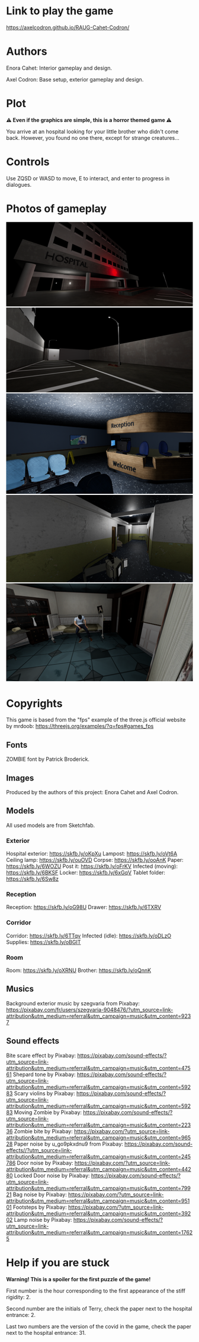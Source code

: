 # Link to play the game
https://axelcodron.github.io/RAUG-Cahet-Codron/

# Authors
Enora Cahet: Interior gameplay and design.

Axel Codron: Base setup, exterior gameplay and design.

# Plot
**⚠️ Even if the graphics are simple, this is a horror themed game ⚠️**

You arrive at an hospital looking for your little brother who didn't come back. However, you found no one there, except for strange creatures...

# Controls
Use ZQSD or WASD to move, E to interact, and enter to progress in dialogues.

# Photos of gameplay
![ ](public/gameplay-images/hospital.png)
![ ](public/gameplay-images/corpse.png)
![ ](public/gameplay-images/reception.png)
![ ](public/gameplay-images/corridor.png)
![ ](public/gameplay-images/room.png)

# Copyrights
This game is based from the "fps" example of the three.js official website by mrdoob:
https://threejs.org/examples/?q=fps#games_fps

## Fonts
ZOMBIE font by Patrick Broderick.

## Images
Produced by the authors of this project: Enora Cahet and Axel Codron.

## Models
All used models are from Sketchfab.

### Exterior
Hospital exterior: https://skfb.ly/oKpXu
Lampost: https://skfb.ly/oVt6A
Ceiling lamp: https://skfb.ly/ouOVD
Corpse: https://skfb.ly/ooAnK
Paper: https://skfb.ly/6WOZU
Post it: https://skfb.ly/oFrKV
Infected (moving): https://skfb.ly/6BKSF
Locker: https://skfb.ly/6xGqV
Tablet folder: https://skfb.ly/6Sw8z

### Reception
Reception: https://skfb.ly/oG98U
Drawer: https://skfb.ly/6TXRV

### Corridor
Corridor: https://skfb.ly/6TTqv
Infected (idle): https://skfb.ly/oDLzO
Supplies: https://skfb.ly/oBGIT

### Room
Room: https://skfb.ly/oXRNU
Brother: https://skfb.ly/oQnnK

## Musics
Background exterior music by szegvaria from Pixabay:
https://pixabay.com/fr/users/szegvaria-9048476/?utm_source=link-attribution&utm_medium=referral&utm_campaign=music&utm_content=9237

## Sound effects
Bite scare effect by Pixabay:
https://pixabay.com/sound-effects/?utm_source=link-attribution&utm_medium=referral&utm_campaign=music&utm_content=47561
Shepard tone by Pixabay:
https://pixabay.com/sound-effects/?utm_source=link-attribution&utm_medium=referral&utm_campaign=music&utm_content=59283
Scary violins by Pixabay:
https://pixabay.com/sound-effects/?utm_source=link-attribution&utm_medium=referral&utm_campaign=music&utm_content=59283
Moving Zombie by Pixabay:
https://pixabay.com/sound-effects/?utm_source=link-attribution&utm_medium=referral&utm_campaign=music&utm_content=22336
Zombie bite by Pixabay:
https://pixabay.com/?utm_source=link-attribution&utm_medium=referral&utm_campaign=music&utm_content=96528
Paper noise by u_go9pkxdnu9 from Pixabay:
https://pixabay.com/sound-effects//?utm_source=link-attribution&utm_medium=referral&utm_campaign=music&utm_content=245786
Door noise by Pixabay:
https://pixabay.com/?utm_source=link-attribution&utm_medium=referral&utm_campaign=music&utm_content=44280
Locked Door noise by Pixabay:
https://pixabay.com/sound-effects/?utm_source=link-attribution&utm_medium=referral&utm_campaign=music&utm_content=79921
Bag noise by Pixabay:
https://pixabay.com/?utm_source=link-attribution&utm_medium=referral&utm_campaign=music&utm_content=95101
Footsteps by Pixabay:
https://pixabay.com/?utm_source=link-attribution&utm_medium=referral&utm_campaign=music&utm_content=39202
Lamp noise by Pixabay:
https://pixabay.com/sound-effects/?utm_source=link-attribution&utm_medium=referral&utm_campaign=music&utm_content=17625

# Help if you are stuck
**Warning! This is a spoiler for the first puzzle of the game!**

First number is the hour corresponding to the first appearance of the stiff rigidity: 2.

Second number are the initials of Terry, check the paper next to the hospital entrance: 2.

Last two numbers are the version of the covid in the game, check the paper next to the hospital entrance: 31.